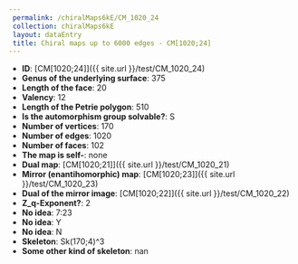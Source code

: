 ```yaml
--- 
 permalink: /chiralMaps6kE/CM_1020_24 
 collection: chiralMaps6kE
 layout: dataEntry
 title: Chiral maps up to 6000 edges - CM[1020;24]
---
```


- **ID**: [CM[1020;24]]({{ site.url }}/test/CM_1020_24)
- **Genus of the underlying surface**: 375
- **Length of the face**: 20
- **Valency**: 12
- **Length of the Petrie polygon**: 510
- **Is the automorphism group solvable?**: S
- **Number of vertices**: 170
- **Number of edges**: 1020
- **Number of faces**: 102
- **The map is self-**: none
- **Dual map**: [CM[1020;21]]({{ site.url }}/test/CM_1020_21)
- **Mirror (enantihomorphic) map**: [CM[1020;23]]({{ site.url }}/test/CM_1020_23)
- **Dual of the mirror image**: [CM[1020;22]]({{ site.url }}/test/CM_1020_22)
- **Z_q-Exponent?**: 2
- **No idea**:  7:23
- **No idea**: Y
- **No idea**: N
- **Skeleton**: Sk(170;4)^3
- **Some other kind of skeleton**: nan
